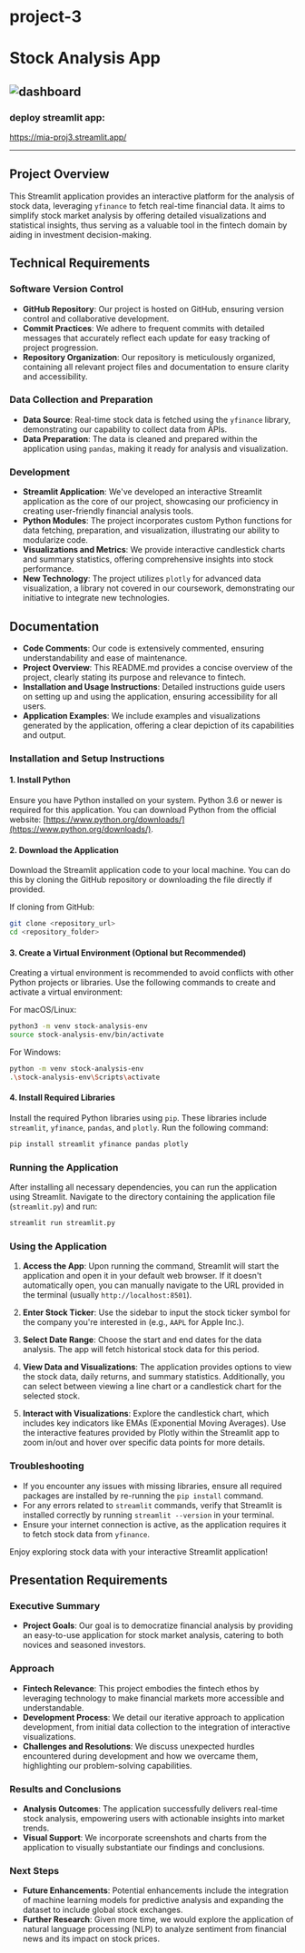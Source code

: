 # project-3

# Stock Analysis App

![dashboard](./app.png)
---
### deploy streamlit app:

https://mia-proj3.streamlit.app/

---

## Project Overview

This Streamlit application provides an interactive platform for the analysis of stock data, leveraging `yfinance` to fetch real-time financial data. It aims to simplify stock market analysis by offering detailed visualizations and statistical insights, thus serving as a valuable tool in the fintech domain by aiding in investment decision-making.

## Technical Requirements

### Software Version Control

- **GitHub Repository**: Our project is hosted on GitHub, ensuring version control and collaborative development.
- **Commit Practices**: We adhere to frequent commits with detailed messages that accurately reflect each update for easy tracking of project progression.
- **Repository Organization**: Our repository is meticulously organized, containing all relevant project files and documentation to ensure clarity and accessibility.

### Data Collection and Preparation

- **Data Source**: Real-time stock data is fetched using the `yfinance` library, demonstrating our capability to collect data from APIs.
- **Data Preparation**: The data is cleaned and prepared within the application using `pandas`, making it ready for analysis and visualization.

### Development

- **Streamlit Application**: We've developed an interactive Streamlit application as the core of our project, showcasing our proficiency in creating user-friendly financial analysis tools.
- **Python Modules**: The project incorporates custom Python functions for data fetching, preparation, and visualization, illustrating our ability to modularize code.
- **Visualizations and Metrics**: We provide interactive candlestick charts and summary statistics, offering comprehensive insights into stock performance.
- **New Technology**: The project utilizes `plotly` for advanced data visualization, a library not covered in our coursework, demonstrating our initiative to integrate new technologies.

## Documentation

- **Code Comments**: Our code is extensively commented, ensuring understandability and ease of maintenance.
- **Project Overview**: This README.md provides a concise overview of the project, clearly stating its purpose and relevance to fintech.
- **Installation and Usage Instructions**: Detailed instructions guide users on setting up and using the application, ensuring accessibility for all users.
- **Application Examples**: We include examples and visualizations generated by the application, offering a clear depiction of its capabilities and output.

### Installation and Setup Instructions

#### 1. Install Python

Ensure you have Python installed on your system. Python 3.6 or newer is required for this application. You can download Python from the official website: [https://www.python.org/downloads/](https://www.python.org/downloads/).

#### 2. Download the Application

Download the Streamlit application code to your local machine. You can do this by cloning the GitHub repository or downloading the file directly if provided.

If cloning from GitHub:
```bash
git clone <repository_url>
cd <repository_folder>
```

#### 3. Create a Virtual Environment (Optional but Recommended)

Creating a virtual environment is recommended to avoid conflicts with other Python projects or libraries. Use the following commands to create and activate a virtual environment:

For macOS/Linux:
```bash
python3 -m venv stock-analysis-env
source stock-analysis-env/bin/activate
```

For Windows:
```bash
python -m venv stock-analysis-env
.\stock-analysis-env\Scripts\activate
```

#### 4. Install Required Libraries

Install the required Python libraries using `pip`. These libraries include `streamlit`, `yfinance`, `pandas`, and `plotly`. Run the following command:

```bash
pip install streamlit yfinance pandas plotly
```

### Running the Application

After installing all necessary dependencies, you can run the application using Streamlit. Navigate to the directory containing the application file (`streamlit.py`) and run:

```bash
streamlit run streamlit.py
```

### Using the Application

1. **Access the App**: Upon running the command, Streamlit will start the application and open it in your default web browser. If it doesn't automatically open, you can manually navigate to the URL provided in the terminal (usually `http://localhost:8501`).

2. **Enter Stock Ticker**: Use the sidebar to input the stock ticker symbol for the company you're interested in (e.g., `AAPL` for Apple Inc.).

3. **Select Date Range**: Choose the start and end dates for the data analysis. The app will fetch historical stock data for this period.

4. **View Data and Visualizations**: The application provides options to view the stock data, daily returns, and summary statistics. Additionally, you can select between viewing a line chart or a candlestick chart for the selected stock.

5. **Interact with Visualizations**: Explore the candlestick chart, which includes key indicators like EMAs (Exponential Moving Averages). Use the interactive features provided by Plotly within the Streamlit app to zoom in/out and hover over specific data points for more details.

### Troubleshooting

- If you encounter any issues with missing libraries, ensure all required packages are installed by re-running the `pip install` command.
- For any errors related to `streamlit` commands, verify that Streamlit is installed correctly by running `streamlit --version` in your terminal.
- Ensure your internet connection is active, as the application requires it to fetch stock data from `yfinance`.

Enjoy exploring stock data with your interactive Streamlit application!

## Presentation Requirements

### Executive Summary

- **Project Goals**: Our goal is to democratize financial analysis by providing an easy-to-use application for stock market analysis, catering to both novices and seasoned investors.

### Approach

- **Fintech Relevance**: This project embodies the fintech ethos by leveraging technology to make financial markets more accessible and understandable.
- **Development Process**: We detail our iterative approach to application development, from initial data collection to the integration of interactive visualizations.
- **Challenges and Resolutions**: We discuss unexpected hurdles encountered during development and how we overcame them, highlighting our problem-solving capabilities.

### Results and Conclusions

- **Analysis Outcomes**: The application successfully delivers real-time stock analysis, empowering users with actionable insights into market trends.
- **Visual Support**: We incorporate screenshots and charts from the application to visually substantiate our findings and conclusions.

### Next Steps

- **Future Enhancements**: Potential enhancements include the integration of machine learning models for predictive analysis and expanding the dataset to include global stock exchanges.
- **Further Research**: Given more time, we would explore the application of natural language processing (NLP) to analyze sentiment from financial news and its impact on stock prices.
